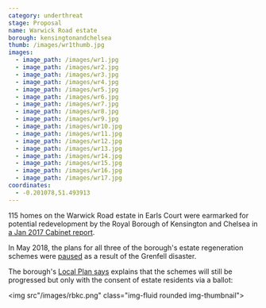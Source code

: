 ```yaml
---
category: underthreat
stage: Proposal 
name: Warwick Road estate 
borough: kensingtonandchelsea
thumb: /images/wr1thumb.jpg
images:
  - image_path: /images/wr1.jpg
  - image_path: /images/wr2.jpg
  - image_path: /images/wr3.jpg
  - image_path: /images/wr4.jpg
  - image_path: /images/wr5.jpg
  - image_path: /images/wr6.jpg
  - image_path: /images/wr7.jpg
  - image_path: /images/wr8.jpg
  - image_path: /images/wr9.jpg
  - image_path: /images/wr10.jpg
  - image_path: /images/wr11.jpg
  - image_path: /images/wr12.jpg
  - image_path: /images/wr13.jpg
  - image_path: /images/wr14.jpg
  - image_path: /images/wr15.jpg
  - image_path: /images/wr16.jpg
  - image_path: /images/wr17.jpg
coordinates: 
  - -0.201078,51.493913
---
```

115 homes on the Warwick Road estate in Earls Court were earmarked for potential redevelopment by the Royal Borough of Kensington and Chelsea in [a Jan 2017 Cabinet report](https://planningconsult.rbkc.gov.uk/gf2.ti/f/782882/24784581.1/PDF/-/Considerations_for_Estate_Regeneration_Proposals__Warwick_Road_Estate_January_2017.pdf). 

In May 2018, the plans for all three of the borough's estate regeneration schemes were [paused](https://www.insidehousing.co.uk/news/news/kensington-and-chelsea-council-pauses-schemes-51587) as a result of the Grenfell disaster.

The borough's [Local Plan says](https://www.rbkc.gov.uk/sites/default/files/atoms/files/2019%20LOCAL%20PLAN%20SECTION%201%20SPATIAL%20STRATEGY.pdf) explains that the schemes will still be progressed but only with the consent of estate residents via a ballot:

<img src"/images/rbkc.png" class="img-fluid rounded img-thumbnail">


